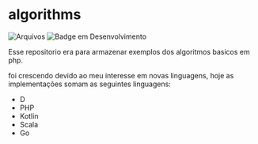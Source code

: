 # algorithms
![Arquivos](https://img.shields.io/github/directory-file-count/ananiaslitz/algorithms)
![Badge em Desenvolvimento](http://img.shields.io/static/v1?label=STATUS&message=EM%20DESENVOLVIMENTO&color=GREEN&style=for-the-badge)


Esse repositorio era para armazenar exemplos dos algoritmos basicos em php.

foi crescendo devido ao meu interesse em novas linguagens, hoje as implementações somam as seguintes linguagens:

- D
- PHP
- Kotlin
- Scala
- Go